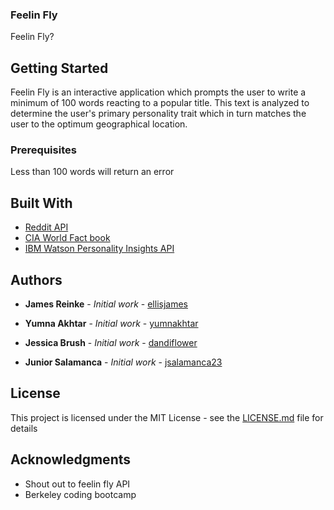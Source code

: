### Feelin Fly

Feelin Fly?

## Getting Started

Feelin Fly is an interactive application which prompts the user to write a minimum of 100 words reacting to a popular title. This text is analyzed to determine the user's primary personality trait which in turn matches the user to the optimum geographical location.

### Prerequisites

Less than 100 words will return an error

## Built With

* [Reddit API](https://www.reddit.com)
* [CIA World Fact book](https://github.com/factbook/factbook.json)
* [IBM Watson Personality Insights API](https://www.ibm.com/watson/services/personality-insights/)

## Authors

* **James Reinke** - *Initial work* - [ellisjames](https://github.com/ellisjames)

* **Yumna Akhtar** - *Initial work* - [yumnakhtar](https://github.com/yumnakhtar)

* **Jessica Brush** - *Initial work* - [dandiflower](https://github.com/dandiflower)

* **Junior Salamanca** - *Initial work* - [jsalamanca23](https://github.com/jsalamanca23)


## License

This project is licensed under the MIT License - see the [LICENSE.md](LICENSE.md) file for details

## Acknowledgments

* Shout out to feelin fly API
* Berkeley coding bootcamp

